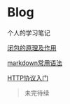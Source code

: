 # Blog

个人的学习笔记

[闭包的原理及作用](https://github.com/Cherise123/blog/issues/1#issue-357991686)

[markdown常用语法](https://github.com/Cherise123/blog/issues/2#issue-357998783)

[HTTP协议入门](https://github.com/Cherise123/blog/issues/4)

> 未完待续
